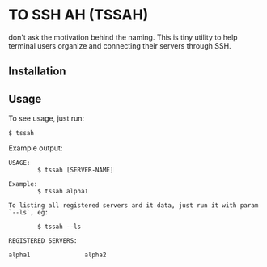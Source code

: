 TO SSH AH (TSSAH)
====================

don't ask the motivation behind the naming. This is tiny utility to help
terminal users organize and connecting their servers through SSH.

Installation
---------------




Usage
------

To see usage, just run:

    $ tssah

Example output:

    USAGE:
            $ tssah [SERVER-NAME]

    Example:
            $ tssah alpha1

    To listing all registered servers and it data, just run it with param `--ls`, eg:

            $ tssah --ls

    REGISTERED SERVERS:

    alpha1               alpha2
